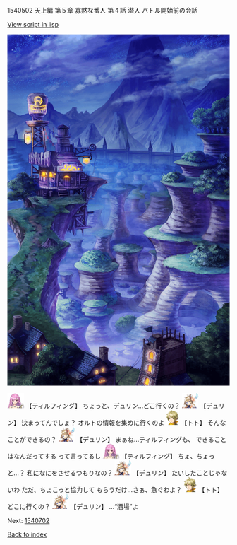 1540502 天上編 第５章 寡黙な番人 第４話 潜入 バトル開始前の会話

[View script in lisp](../scripts/1540502.txt)

![005_Wilderness_Night.png](../images/backgrounds/005_Wilderness_Night.png)

<img src="../images/units/24.png" alt="24.png" height="34"/>
【ティルフィング】
ちょっと、デュリン…どこ行くの？

<img src="../images/units/0.png" alt="0.png" height="34"/>
【デュリン】
決まってんでしょ？
オルトの情報を集めに行くのよ

<img src="../images/units/4.png" alt="4.png" height="34"/>
【トト】
そんなことができるの？

<img src="../images/units/0.png" alt="0.png" height="34"/>
【デュリン】
まぁね…ティルフィングも、
できることはなんだってする
って言ってるし

<img src="../images/units/24.png" alt="24.png" height="34"/>
【ティルフィング】
ちょ、ちょっと…？
私になにをさせるつもりなの？

<img src="../images/units/0.png" alt="0.png" height="34"/>
【デュリン】
たいしたことじゃないわ
ただ、ちょこっと協力して
もらうだけ…さぁ、急ぐわよ？

<img src="../images/units/4.png" alt="4.png" height="34"/>
【トト】
どこに行くの？

<img src="../images/units/0.png" alt="0.png" height="34"/>
【デュリン】
…“酒場”よ

Next: [1540702](1540702.md)

[Back to index](index.md)
